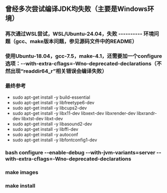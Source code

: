 ## 曾经多次尝试编译JDK均失败（主要是Windows环境）<br/>
### 再次通过WSL尝试，WSL/Ubuntu-24.04，失败 ---------- 环境问题（gcc、make版本问题，参见源码文件中的README）<br/>
### 使用Ubuntu-18.04，gcc-7.5，make-4.1，还需要加一个configure选项：--with-extra-cflags=-Wno-deprecated-declarations（不然出现“readdir64_r”相关错误会编译失败）<br/>
### 最终参考<br/>
  - sudo apt-get install -y build-essential
  - sudo apt-get install -y libfreetype6-dev
  - sudo  apt-get install -y libcups2-dev
  - sudo  apt-get install -y libx11-dev libxext-dev libxrender-dev libxrandr-dev libxtst-dev libxt-dev
  - sudo  apt-get install -y libasound2-dev
  - sudo  apt-get install -y libffi-dev
  - sudo  apt-get install -y autoconf
  - sudo apt-get install -y libfontconfig1-dev
  ### bash configure --enable-debug --with-jvm-variants=server --with-extra-cflags=-Wno-deprecated-declarations<br/>
  ### make images<br/>
  ### make install<br/>

